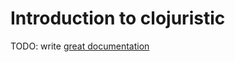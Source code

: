 # Introduction to clojuristic

TODO: write [great documentation](http://jacobian.org/writing/what-to-write/)
